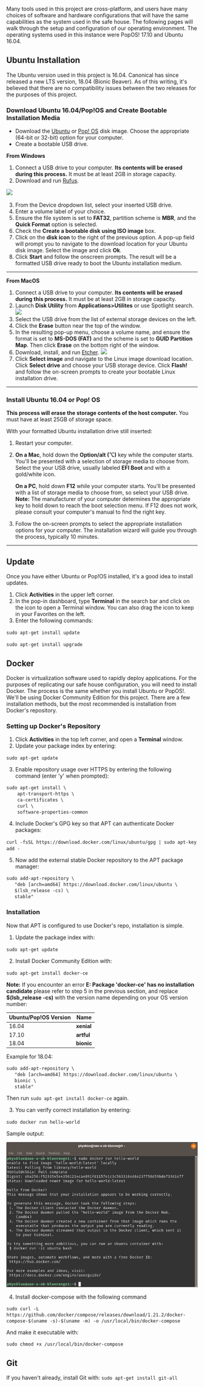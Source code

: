 Many tools used in this project are cross-platform, and users have many choices of software and hardware configurations that will have the same capabilities as the system used in the safe house. The following pages will walk through the setup and configuration of our operating environment. The operating systems used in this instance were PopOS! 17.10 and Ubuntu 16.04.

## Ubuntu Installation
The Ubuntu version used in this project is 16.04. Canonical has since released a new LTS version, 18.04 (Bionic Beaver). As of this writing, it's believed that there are no compatibility issues between the two releases for the purposes of this project.

### Download Ubuntu 16.04/Pop!OS and Create Bootable Installation Media
* Download the [Ubuntu](http://releases.ubuntu.com/16.04.4/) or [Pop! OS](https://system76.com/pop) disk image. Choose the appropriate (64-bit or 32-bit) option for your computer.
* Create a bootable USB drive.

**From Windows**
1. Connect a USB drive to your computer. **Its contents will be erased during this process.** It must be at least 2GB in storage capacity.
2. Download and run [Rufus](https://rufus.akeo.ie/downloads/rufus-2.18.exe).

![](https://rufus.akeo.ie/pics/rufus_en.png)

3. From the Device dropdown list, select your inserted USB drive.
4. Enter a volume label of your choice.
5. Ensure the file system is set to **FAT32**, partition scheme is **MBR**, and the **Quick Format** option is selected.
6. Check the **Create a bootable disk using ISO image** box.
7. Click on the **disk icon** to the right of the previous option. A pop-up field will prompt you to navigate to the download location for your Ubuntu disk image. Select the image and click **Ok**.
8. Click **Start** and follow the onscreen prompts. The result will be a formatted USB drive ready to boot the Ubuntu installation medium.

***

**From MacOS**
1. Connect a USB drive to your computer. **Its contents will be erased during this process.** It must be at least 2GB in storage capacity.
2. Launch **Disk Utility** from **Applications>Utilites** or use Spotlight search.
![](https://tutorials.ubuntu.com/es6-bundled/src/codelabs/tutorial-create-a-usb-stick-on-macos/img/67997ab997925424.png)
3. Select the USB drive from the list of external storage devices on the left.
4. Click the **Erase** button near the top of the window.
5. In the resulting pop-up menu, choose a volume name, and ensure the format is set to **MS-DOS (FAT)** and the scheme is set to **GUID Partition Map**. Then click **Erase** on the bottom right of the window.
6. Download, install, and run [Etcher](https://etcher.io/).
![](https://tutorials.ubuntu.com/es6-bundled/src/codelabs/tutorial-create-a-usb-stick-on-macos/img/3bb88ce0bc88abb3.png)
7. Click **Select image** and navigate to the Linux image download location. Click **Select drive** and choose your USB storage device. Click **Flash!** and follow the on-screen prompts to create your bootable Linux installation drive.

***
### Install Ubuntu 16.04 or Pop! OS
**This process will erase the storage contents of the host computer.** You must have at least 25GB of storage space.

With your formatted Ubuntu installation drive still inserted:
1. Restart your computer.
2. **On a Mac**, hold down the **Option/alt (⌥)** key while the computer starts. You'll be presented with a selection of storage media to choose from. Select the your USB drive, usually labeled **EFI Boot** and with a gold/white icon.

   **On a PC**, hold down **F12** while your computer starts. You'll be presented with a list of storage media to choose from, so select your USB drive.
**Note:** The manufacturer of your computer determines the appropriate key to hold down to reach the boot selection menu. If F12 does not work, please consult your computer's manual to find the right key.

3. Follow the on-screen prompts to select the appropriate installation options for your computer. The installation wizard will guide you through the process, typically 10 minutes.

***
## Update
Once you have either Ubuntu or Pop!OS installed, it's a good idea to install updates.
1. Click **Activities** in the upper left corner.
2. In the pop-in dashboard, type **Terminal** in the search bar and click on the icon to open a Terminal window. You can also drag the icon to keep in your Favorites on the left.
3. Enter the following commands:

`sudo apt-get install update`

`sudo apt-get install upgrade`


## Docker
Docker is virtualization software used to rapidly deploy applications. For the purposes of replicating our safe house configuration, you will need to install Docker. The process is the same whether you install Ubuntu or PopOS!. We'll be using Docker Community Edition for this project. There are a few installation methods, but the most recommended is installation from Docker's repository.

### Setting up Docker's Repository
1. Click **Activities** in the top left corner, and open a **Terminal** window.
2. Update your package index by entering:

`sudo apt-get update`

3. Enable repository usage over HTTPS by entering the following command (enter 'y' when prompted):

```
sudo apt-get install \
    apt-transport-https \
    ca-certificates \
    curl \
    software-properties-common
```

4. Include Docker's GPG key so that APT can authenticate Docker packages:

`curl -fsSL https://download.docker.com/linux/ubuntu/gpg | sudo apt-key add -`

5. Now add the external stable Docker repository to the APT package manager:

```
sudo add-apt-repository \
   "deb [arch=amd64] https://download.docker.com/linux/ubuntu \
   $(lsb_release -cs) \
   stable"
```

### Installation
Now that APT is configured to use Docker's repo, installation is simple.
1. Update the package index with:

`sudo apt-get update`

2. Install Docker Community Edition with:

`sudo apt-get install docker-ce`

**Note:** If you encounter an error **E: Package 'docker-ce' has no installation candidate**
please refer to step 5 in the previous section, and replace **$(lsb_release -cs)** with the version name depending on your OS version number:


| Ubuntu/Pop!OS Version  | Name |
| ------------- | ------------- |
| 16.04  | **xenial**  |
| 17.10  | **artful** |
| 18.04  | **bionic**  |

Example for 18.04:
```
sudo add-apt-repository \
   "deb [arch=amd64] https://download.docker.com/linux/ubuntu \
   bionic \
   stable"
```

Then run `sudo apt-get install docker-ce` again.


3. You can verify correct installation by entering:

`sudo docker run hello-world`

Sample output:

![](d-sample-out.png)

4. Install docker-compose with the following command
```
sudo curl -L https://github.com/docker/compose/releases/download/1.21.2/docker-compose-$(uname -s)-$(uname -m) -o /usr/local/bin/docker-compose
```
And make it executable with:
```
sudo chmod +x /usr/local/bin/docker-compose
```

## Git
If you haven't already, install Git with:
`sudo apt-get install git-all`

